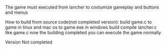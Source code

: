 The game must executed from lancher to costumize gameplay and buttons and menus

How to build from source code(not completed version):
  build game.c to game in linux and mac os
                 to game.exe in windows
  build compile lancher.c like game.c
  now the building completed you can execute the game normally 

Version
  Not completed 
